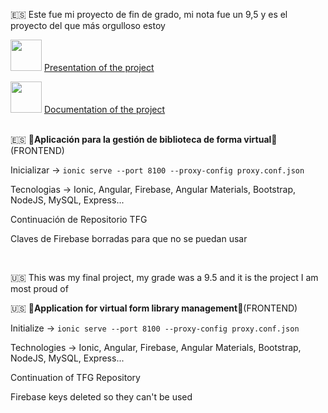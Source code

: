 🇪🇸 Este fue mi proyecto de fin de grado, mi nota fue un 9,5 y es el proyecto del que más orgulloso estoy

<img src="https://upload.wikimedia.org/wikipedia/commons/thumb/e/e1/Logo_of_YouTube_%282015-2017%29.svg/2560px-Logo_of_YouTube_%282015-2017%29.svg.png" width="50">  <a href="https://www.youtube.com/watch?v=4W4gk9AW50o&ab_channel=Lero06" > Presentation of the project </a> </br> 

<img src=https://cdn-icons-png.flaticon.com/512/3238/3238024.png width="50"> <a href="https://riunet.upv.es/handle/10251/196821" > Documentation of the project </a>  </br>  </br> 

🇪🇸 🔱<b>Aplicación para la gestión de biblioteca de forma virtual</b>🔱 (FRONTEND)

Inicializar -> ```ionic serve --port 8100 --proxy-config proxy.conf.json  ```

Tecnologias -> Ionic, Angular, Firebase, Angular Materials, Bootstrap, NodeJS, MySQL, Express...

Continuación de Repositorio TFG

Claves de Firebase borradas para que no se puedan usar

</br>

🇺🇸 This was my final project, my grade was a 9.5 and it is the project I am most proud of

🇺🇸 🔱<b>Application for virtual form library management</b>🔱(FRONTEND)

Initialize -> ```ionic serve --port 8100 --proxy-config proxy.conf.json  ```

Technologies -> Ionic, Angular, Firebase, Angular Materials, Bootstrap, NodeJS, MySQL, Express...

Continuation of TFG Repository

Firebase keys deleted so they can't be used
